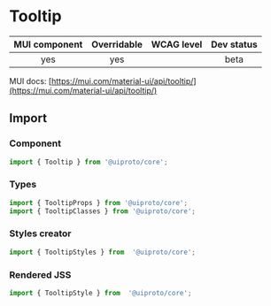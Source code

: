 # Tooltip

MUI component | Overridable | WCAG level | Dev status
:-----------: | :---------: | :--------: | :------------:
yes | yes | | beta

MUI docs: [https://mui.com/material-ui/api/tooltip/](https://mui.com/material-ui/api/tooltip/)

## Import

### Component
```javascript
import { Tooltip } from '@uiproto/core';
```
### Types
```javascript
import { TooltipProps } from '@uiproto/core';
import { TooltipClasses } from '@uiproto/core';
```

### Styles creator
```javascript
import { TooltipStyles } from  '@uiproto/core';
```

### Rendered JSS
```javascript
import { TooltipStyle } from  '@uiproto/core';
```
